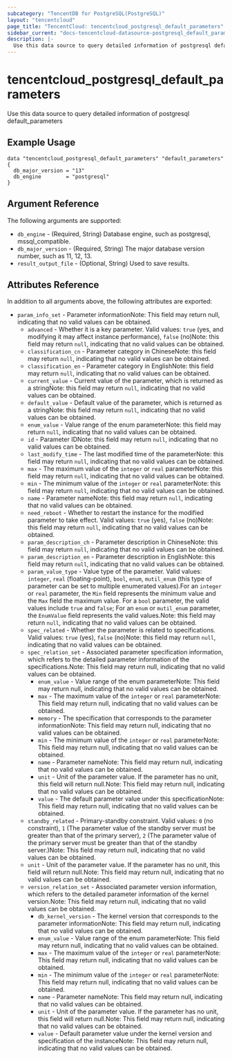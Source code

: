 ```yaml
---
subcategory: "TencentDB for PostgreSQL(PostgreSQL)"
layout: "tencentcloud"
page_title: "TencentCloud: tencentcloud_postgresql_default_parameters"
sidebar_current: "docs-tencentcloud-datasource-postgresql_default_parameters"
description: |-
  Use this data source to query detailed information of postgresql default_parameters
---
```


# tencentcloud_postgresql_default_parameters

Use this data source to query detailed information of postgresql default_parameters

## Example Usage

```hcl
data "tencentcloud_postgresql_default_parameters" "default_parameters" {
  db_major_version = "13"
  db_engine        = "postgresql"
}
```

## Argument Reference

The following arguments are supported:

* `db_engine` - (Required, String) Database engine, such as postgresql, mssql_compatible.
* `db_major_version` - (Required, String) The major database version number, such as 11, 12, 13.
* `result_output_file` - (Optional, String) Used to save results.

## Attributes Reference

In addition to all arguments above, the following attributes are exported:

* `param_info_set` - Parameter informationNote: This field may return null, indicating that no valid values can be obtained.
  * `advanced` - Whether it is a key parameter. Valid values: `true` (yes, and modifying it may affect instance performance), `false` (no)Note: this field may return `null`, indicating that no valid values can be obtained.
  * `classification_cn` - Parameter category in ChineseNote: this field may return `null`, indicating that no valid values can be obtained.
  * `classification_en` - Parameter category in EnglishNote: this field may return `null`, indicating that no valid values can be obtained.
  * `current_value` - Current value of the parameter, which is returned as a stringNote: this field may return `null`, indicating that no valid values can be obtained.
  * `default_value` - Default value of the parameter, which is returned as a stringNote: this field may return `null`, indicating that no valid values can be obtained.
  * `enum_value` - Value range of the enum parameterNote: this field may return `null`, indicating that no valid values can be obtained.
  * `id` - Parameter IDNote: this field may return `null`, indicating that no valid values can be obtained.
  * `last_modify_time` - The last modified time of the parameterNote: this field may return `null`, indicating that no valid values can be obtained.
  * `max` - The maximum value of the `integer` or `real` parameterNote: this field may return `null`, indicating that no valid values can be obtained.
  * `min` - The minimum value of the `integer` or `real` parameterNote: this field may return `null`, indicating that no valid values can be obtained.
  * `name` - Parameter nameNote: this field may return `null`, indicating that no valid values can be obtained.
  * `need_reboot` - Whether to restart the instance for the modified parameter to take effect. Valid values: `true` (yes), `false` (no)Note: this field may return `null`, indicating that no valid values can be obtained.
  * `param_description_ch` - Parameter description in ChineseNote: this field may return `null`, indicating that no valid values can be obtained.
  * `param_description_en` - Parameter description in EnglishNote: this field may return `null`, indicating that no valid values can be obtained.
  * `param_value_type` - Value type of the parameter. Valid values: `integer`, `real` (floating-point), `bool`, `enum`, `mutil_enum` (this type of parameter can be set to multiple enumerated values).For an `integer` or `real` parameter, the `Min` field represents the minimum value and the `Max` field the maximum value. For a `bool` parameter, the valid values include `true` and `false`; For an `enum` or `mutil_enum` parameter, the `EnumValue` field represents the valid values.Note: this field may return `null`, indicating that no valid values can be obtained.
  * `spec_related` - Whether the parameter is related to specifications. Valid values: `true` (yes), `false` (no)Note: this field may return `null`, indicating that no valid values can be obtained.
  * `spec_relation_set` - Associated parameter specification information, which refers to the detailed parameter information of the specifications.Note: This field may return null, indicating that no valid values can be obtained.
    * `enum_value` - Value range of the enum parameterNote: This field may return null, indicating that no valid values can be obtained.
    * `max` - The maximum value of the `integer` or `real` parameterNote: This field may return null, indicating that no valid values can be obtained.
    * `memory` - The specification that corresponds to the parameter informationNote: This field may return null, indicating that no valid values can be obtained.
    * `min` - The minimum value of the `integer` or `real` parameterNote: This field may return null, indicating that no valid values can be obtained.
    * `name` - Parameter nameNote: This field may return null, indicating that no valid values can be obtained.
    * `unit` - Unit of the parameter value. If the parameter has no unit, this field will return null.Note: This field may return null, indicating that no valid values can be obtained.
    * `value` - The default parameter value under this specificationNote: This field may return null, indicating that no valid values can be obtained.
  * `standby_related` - Primary-standby constraint. Valid values: `0` (no constraint), `1` (The parameter value of the standby server must be greater than that of the primary server), `2` (The parameter value of the primary server must be greater than that of the standby server.)Note: This field may return null, indicating that no valid values can be obtained.
  * `unit` - Unit of the parameter value. If the parameter has no unit, this field will return null.Note: This field may return null, indicating that no valid values can be obtained.
  * `version_relation_set` - Associated parameter version information, which refers to the detailed parameter information of the kernel version.Note: This field may return null, indicating that no valid values can be obtained.
    * `db_kernel_version` - The kernel version that corresponds to the parameter informationNote: This field may return null, indicating that no valid values can be obtained.
    * `enum_value` - Value range of the enum parameterNote: This field may return null, indicating that no valid values can be obtained.
    * `max` - The maximum value of the `integer` or `real` parameterNote: This field may return null, indicating that no valid values can be obtained.
    * `min` - The minimum value of the `integer` or `real` parameterNote: This field may return null, indicating that no valid values can be obtained.
    * `name` - Parameter nameNote: This field may return null, indicating that no valid values can be obtained.
    * `unit` - Unit of the parameter value. If the parameter has no unit, this field will return null.Note: This field may return null, indicating that no valid values can be obtained.
    * `value` - Default parameter value under the kernel version and specification of the instanceNote: This field may return null, indicating that no valid values can be obtained.


